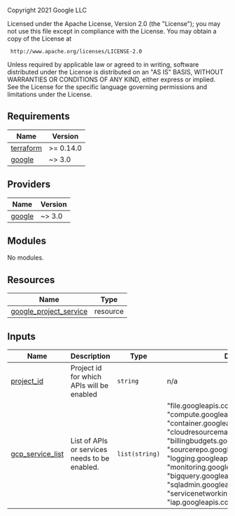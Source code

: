 <!-- BEGINNING OF PRE-COMMIT-TERRAFORM DOCS HOOK -->
Copyright 2021 Google LLC

Licensed under the Apache License, Version 2.0 (the "License");
you may not use this file except in compliance with the License.
You may obtain a copy of the License at

     http://www.apache.org/licenses/LICENSE-2.0

Unless required by applicable law or agreed to in writing, software
distributed under the License is distributed on an "AS IS" BASIS,
WITHOUT WARRANTIES OR CONDITIONS OF ANY KIND, either express or implied.
See the License for the specific language governing permissions and
limitations under the License.

## Requirements

| Name | Version |
|------|---------|
| <a name="requirement_terraform"></a> [terraform](#requirement\_terraform) | >= 0.14.0 |
| <a name="requirement_google"></a> [google](#requirement\_google) | ~> 3.0 |

## Providers

| Name | Version |
|------|---------|
| <a name="provider_google"></a> [google](#provider\_google) | ~> 3.0 |

## Modules

No modules.

## Resources

| Name                                                         | Type     |
| ------------------------------------------------------------ | -------- |
| [google_project_service](https://https://registry.terraform.io/providers/hashicorp/google/latest/docs/resources/google_project_service) | resource |

## Inputs

| Name | Description | Type | Default |
|------|-------------|------|---------|
| <a name="input_project_id"></a> [project\_id](#input\_project\_id) | Project id for which APIs will be enabled | `string` | n/a     |
| <a name="input_gcp_service_list"></a> [gcp\_service\_list](#input\_gcp\_service\_list) | List of APIs or services needs to be enabled. | `list(string)` | "file.googleapis.com",      "compute.googleapis.com",      "container.googleapis.com",      "cloudresourcemanager.googleapis.com",      "billingbudgets.googleapis.com",      "sourcerepo.googleapis.com",      "logging.googleapis.com",      "monitoring.googleapis.com",      "bigquery.googleapis.com",      "sqladmin.googleapis.com",      "servicenetworking.googleapis.com",      "iap.googleapis.com |

<!-- END OF PRE-COMMIT-TERRAFORM DOCS HOOK -->
